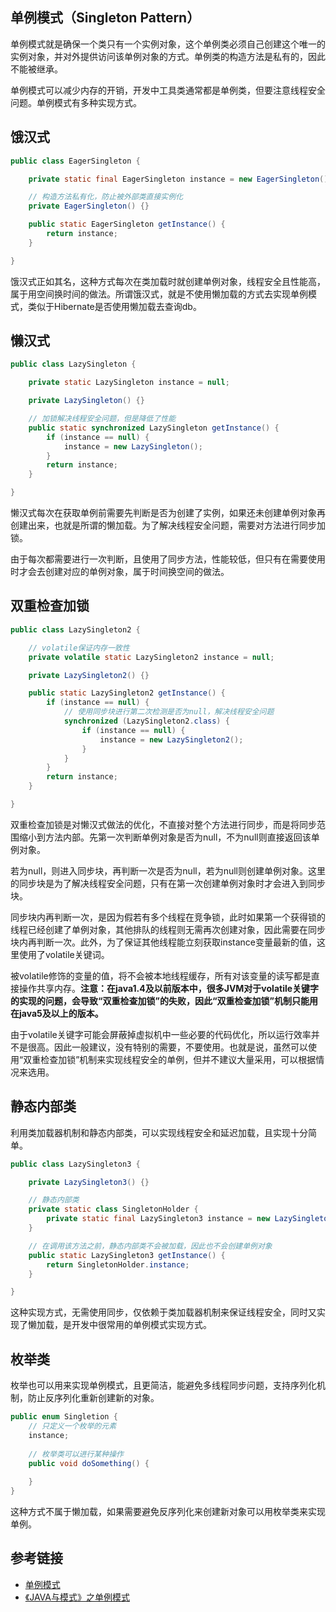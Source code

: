 <!--
date: 2021-12-08T22:34:12+08:00
lastmod: 2022-05-15T22:34:12+08:00
-->
## 单例模式（Singleton Pattern）

单例模式就是确保一个类只有一个实例对象，这个单例类必须自己创建这个唯一的实例对象，并对外提供访问该单例对象的方式。单例类的构造方法是私有的，因此不能被继承。

单例模式可以减少内存的开销，开发中工具类通常都是单例类，但要注意线程安全问题。单例模式有多种实现方式。

## 饿汉式

```java
public class EagerSingleton {

    private static final EagerSingleton instance = new EagerSingleton();

    // 构造方法私有化，防止被外部类直接实例化
    private EagerSingleton() {}

    public static EagerSingleton getInstance() {
        return instance;
    }

}
```

饿汉式正如其名，这种方式每次在类加载时就创建单例对象，线程安全且性能高，属于用空间换时间的做法。所谓饿汉式，就是不使用懒加载的方式去实现单例模式，类似于Hibernate是否使用懒加载去查询db。

## 懒汉式

```java
public class LazySingleton {

    private static LazySingleton instance = null;

    private LazySingleton() {}

    // 加锁解决线程安全问题，但是降低了性能
    public static synchronized LazySingleton getInstance() {
        if (instance == null) {
            instance = new LazySingleton();
        }
        return instance;
    }

}
```

懒汉式每次在获取单例前需要先判断是否为创建了实例，如果还未创建单例对象再创建出来，也就是所谓的懒加载。为了解决线程安全问题，需要对方法进行同步加锁。

由于每次都需要进行一次判断，且使用了同步方法，性能较低，但只有在需要使用时才会去创建对应的单例对象，属于时间换空间的做法。

## 双重检查加锁

```java
public class LazySingleton2 {

    // volatile保证内存一致性
    private volatile static LazySingleton2 instance = null;

    private LazySingleton2() {}

    public static LazySingleton2 getInstance() {
        if (instance == null) {
            // 使用同步块进行第二次检测是否为null，解决线程安全问题
            synchronized (LazySingleton2.class) {
                if (instance == null) {
                    instance = new LazySingleton2();
                }
            }
        }
        return instance;
    }

}
```

双重检查加锁是对懒汉式做法的优化，不直接对整个方法进行同步，而是将同步范围缩小到方法内部。先第一次判断单例对象是否为null，不为null则直接返回该单例对象。

若为null，则进入同步块，再判断一次是否为null，若为null则创建单例对象。这里的同步块是为了解决线程安全问题，只有在第一次创建单例对象时才会进入到同步块。

同步块内再判断一次，是因为假若有多个线程在竞争锁，此时如果第一个获得锁的线程已经创建了单例对象，其他排队的线程则无需再次创建对象，因此需要在同步块内再判断一次。此外，为了保证其他线程能立刻获取instance变量最新的值，这里使用了volatile关键词。

被volatile修饰的变量的值，将不会被本地线程缓存，所有对该变量的读写都是直接操作共享内存。**注意：在java1.4及以前版本中，很多JVM对于volatile关键字的实现的问题，会导致“双重检查加锁”的失败，因此“双重检查加锁”机制只能用在java5及以上的版本。**

由于volatile关键字可能会屏蔽掉虚拟机中一些必要的代码优化，所以运行效率并不是很高。因此一般建议，没有特别的需要，不要使用。也就是说，虽然可以使用“双重检查加锁”机制来实现线程安全的单例，但并不建议大量采用，可以根据情况来选用。

## 静态内部类

利用类加载器机制和静态内部类，可以实现线程安全和延迟加载，且实现十分简单。

```java
public class LazySingleton3 {

    private LazySingleton3() {}

    // 静态内部类
    private static class SingletonHolder {
        private static final LazySingleton3 instance = new LazySingleton3();
    }

    // 在调用该方法之前，静态内部类不会被加载，因此也不会创建单例对象
    public static LazySingleton3 getInstance() {
        return SingletonHolder.instance;
    }

}
```

这种实现方式，无需使用同步，仅依赖于类加载器机制来保证线程安全，同时又实现了懒加载，是开发中很常用的单例模式实现方式。

## 枚举类

枚举也可以用来实现单例模式，且更简洁，能避免多线程同步问题，支持序列化机制，防止反序列化重新创建新的对象。

```java
public enum Singletion {
    // 只定义一个枚举的元素
    instance;
    
    // 枚举类可以进行某种操作
    public void doSomething() {
        
    }
}
```

这种方式不属于懒加载，如果需要避免反序列化来创建新对象可以用枚举类来实现单例。

## 参考链接

* [单例模式](https://www.runoob.com/design-pattern/singleton-pattern.html)
* [《JAVA与模式》之单例模式](https://www.cnblogs.com/java-my-life/archive/2012/03/31/2425631.html)